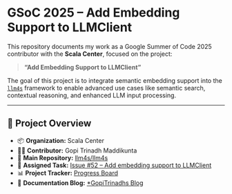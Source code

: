 # GSoC 2025 – Add Embedding Support to LLMClient

This repository documents my work as a Google Summer of Code 2025 contributor with the **Scala Center**, focused on the project:

> **“Add Embedding Support to LLMClient”**

The goal of this project is to integrate semantic embedding support into the [`llm4s`](https://github.com/llm4s/llm4s) framework to enable advanced use cases like semantic search, contextual reasoning, and enhanced LLM input processing.

---

## 🚀 Project Overview

- 📦 **Organization:** Scala Center  
- 🧑‍💻 **Contributor:** Gopi Trinadh Maddikunta  
- 📁 **Main Repository:** [llm4s/llm4s](https://github.com/llm4s/llm4s)  
- 🔖 **Assigned Task:** [Issue #52 – Add embedding support to LLMClient](https://github.com/llm4s/llm4s/issues/52)  
- 📊 **Project Tracker:** [Progress Board](https://github.com/users/GOPITRINADH3561/projects/1/views/6)  
- 📝 **Documentation Blog:** [*GopiTrinadhs Blog](https://gopitrinadh.site/blog)


